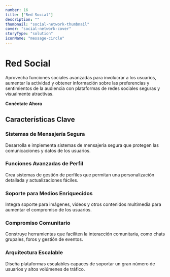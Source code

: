```yaml
---
number: 16
title: ["Red Social"]
description: ""
thumbnail: "social-network-thumbnail"
cover: "social-network-cover"
storyType: "solution"
iconName: "message-circle"
---
```


# Red Social

Aprovecha funciones sociales avanzadas para involucrar a los usuarios, aumentar la actividad y obtener información sobre las preferencias y sentimientos de la audiencia con plataformas de redes sociales seguras y visualmente atractivas.

**Conéctate Ahora**

## Características Clave

### Sistemas de Mensajería Segura

Desarrolla e implementa sistemas de mensajería segura que protegen las comunicaciones y datos de los usuarios.

### Funciones Avanzadas de Perfil

Crea sistemas de gestión de perfiles que permitan una personalización detallada y actualizaciones fáciles.

### Soporte para Medios Enriquecidos

Integra soporte para imágenes, videos y otros contenidos multimedia para aumentar el compromiso de los usuarios.

### Compromiso Comunitario

Construye herramientas que faciliten la interacción comunitaria, como chats grupales, foros y gestión de eventos.

### Arquitectura Escalable

Diseña plataformas escalables capaces de soportar un gran número de usuarios y altos volúmenes de tráfico.
